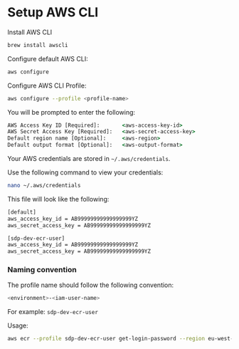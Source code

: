 # Setup AWS CLI

Install AWS CLI

```bash
brew install awscli
```


Configure default AWS CLI:
```bash
aws configure
```


Configure AWS CLI Profile:
```bash
aws configure --profile <profile-name>
```

You will be prompted to enter the following:

```cmd
AWS Access Key ID [Required]:       <aws-access-key-id>
AWS Secret Access Key [Required]:   <aws-secret-access-key>
Default region name [Optional]:     <aws-region>
Default output format [Optional]:   <aws-output-format>
```

Your AWS credentials are stored in `~/.aws/credentials`.

Use the following command to view your credentials:

```bash
nano ~/.aws/credentials
```

This file will look like the following:

```bash
[default]
aws_access_key_id = AB99999999999999999YZ
aws_secret_access_key = AB99999999999999999YZ

[sdp-dev-ecr-user]
aws_access_key_id = AB99999999999999999YZ
aws_secret_access_key = AB99999999999999999YZ
```

### Naming convention

The profile name should follow the following convention:

```bash
<environment>-<iam-user-name>
```

For example: ```sdp-dev-ecr-user```

Usage:
```bash     
aws ecr --profile sdp-dev-ecr-user get-login-password --region eu-west-2
```
